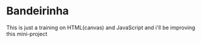 # Bandeirinha
This is just a training on HTML(canvas) and JavaScript and i'll be improving this mini-project
